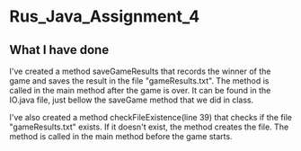 # Rus_Java_Assignment_4

## What I have done

I've created a method saveGameResults that records the winner of the game and saves the result in the file "gameResults.txt". The method is called in the main method after the game is over. It can be found in the IO.java file, just bellow the saveGame method that we did in class.

I've also created a method checkFileExistence(line 39) that checks if the file "gameResults.txt" exists. If it doesn't exist, the method creates the file. The method is called in the main method before the game starts.
